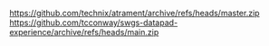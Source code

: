 https://github.com/technix/atrament/archive/refs/heads/master.zip
https://github.com/tcconway/swgs-datapad-experience/archive/refs/heads/main.zip

